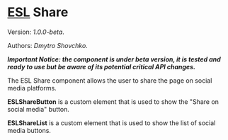 # [ESL](../../../) Share

Version: *1.0.0-beta*.

Authors: *Dmytro Shovchko*.

***Important Notice: the component is under beta version, it is tested and ready to use but be aware of its potential critical API changes.***

<a name="intro"></a>

The ESL Share component allows the user to share the page on social media platforms.

**ESLShareButton** is a custom element that is used to show the "Share on social media" button.

**ESLShareList** is a custom element that is used to show the list of social media buttons.
